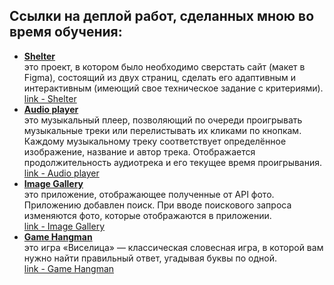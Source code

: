 ## Ссылки на деплой работ, сделанных мною во время обучения:
* **<u>Shelter</u>**  
 это проект, в котором было необходимо сверстать сайт (макет в Figma), состоящий из двух страниц, сделать его адаптивным и интерактивным (имеющий свое техническое задание с критериями).  
[link - Shelter](https://besyashka.github.io/my-projects-rss/shelter/)
* **<u>Audio player</u>**  
это музыкальный плеер, позволяющий по очереди проигрывать музыкальные треки или перелистывать их кликами по кнопкам. Каждому музыкальному треку соответствует определённое изображение, название и автор трека. Отображается продолжительность аудиотрека и его текущее время проигрывания.  
[link - Audio player](https://besyashka.github.io/my-projects-rss/audio-player/)
* **<u>Image Gallery</u>**   
это приложение, отображающее полученные от API фото. Приложению добавлен поиск. При вводе поискового запроса изменяются фото, которые отображаются в приложении.  
[link - Image Gallery](https://besyashka.github.io/my-projects-rss/image-gallery/)
* **<u>Game Hangman</u>**   
это игра «Виселица» — классическая словесная игра, в которой вам нужно найти правильный ответ, угадывая буквы по одной.  
[link - Game Hangman](https://besyashka.github.io/my-projects-rss/random-game/)
